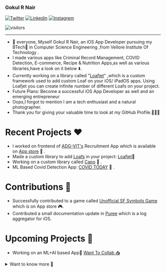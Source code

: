 ### Gokul R Nair

[![Twitter](https://img.shields.io/badge/twitter-%231DA1F2.svg?&style=for-the-badge&logo=twitter&logoColor=white)](https://twitter.com/GokulNair2303)
[![Linkedin](https://img.shields.io/badge/linkedin-%230077B5.svg?&style=for-the-badge&logo=linkedin&logoColor=white)](https://www.linkedin.com/in/gokul-r-nair/)
[![Instagrem](https://img.shields.io/badge/instagram-%23E4405F.svg?&style=for-the-badge&logo=instagram&logoColor=white)](https://www.instagram.com/_gokul_r_nair_/)

![visitors](https://visitor-badge.laobi.icu/badge?page_id=gokulnair2001)

____________________________________________________________________
 
- 👋 everyone, Myself Gokul R Nair, an iOS App Developer pursuing my BTech📜 in Computer Science Engineering ,from Vellore Institute Of Technology .
- I made various apps like Criminal Record Management, COVID Detection, E-commerce, Recipe & Nutrition Apps,as well as various libraries,have a look on it below ⬇️. 
- Currently working on a library called "[Loafjet](https://github.com/gokulnair2001/Loafjet)" ,which is a custom framework used to add custom Loaf on your iOS/ iPadOS apps. Using Loafjet you can create infinite number of different Loafs on your project.
- Future Plans: Become a successful iOS App Developer as well and an emerging entrepreneur
- Oops,I forgot to mention I am a tech enthusiast and a natural photographer.   
- Thank you for giving your valuable time to look at my GitHub Profile.👨🏻‍💻 

# Recent Projects ❤️

- I worked on frontend of [ADG-VIT's](https://github.com/ADG-VIT/ADG-Externals-App-iOS) Recruitment App which is available on [App store](https://apps.apple.com/in/app/adg-vit/id1545733138) 🎯 .
- Made a custom library to add [Loafs](https://androidexample365.com/content/images/2020/04/sample_dark_toast.png) in your project: [Loafjet](https://github.com/gokulnair2001/Loafjet)🚀
- Working on a custom library called [Capo](https://github.com/gokulnair2001/Capo) 🔘 .
- ML Based Covid Detection App: [COVID TODAY](https://github.com/gokulnair2001/COVID-TODAY) 🦠 .

# Contributions 🤝
- Successfully contributed to a game called [Unofficial SF Symbols Game](https://github.com/rudrankriyam/Unofficial-SF-Symbols-Game) which is on App store 🎮.
- Contributed a small documentation update in [Puree](https://github.com/cookpad/Puree-Swift) which is a log aggregator for iOS.

# Upcoming Projects 🤫

- Working on an ML+AI based App📱 [ Want To Collab 📥](https://twitter.com/GokulNair2303)

<details>
<summary>
 Want to know more 👀
</summary>
<br>
 
# 🚀 Skills 

[![Swit](https://img.shields.io/badge/swift-%23FA7343.svg?&style=for-the-badge&logo=swift&logoColor=white)](https://github.com/gokulnair2001/)
<img src="https://img.shields.io/badge/javascript%20-%23323330.svg?&style=for-the-badge&logo=javascript&logoColor=%23F7DF1E"/>
[![JAVA](https://img.shields.io/badge/java-%23ED8B00.svg?&style=for-the-badge&logo=java&logoColor=white)](https://github.com/gokulnair2001/)
[![Ruby](https://img.shields.io/badge/ruby-%23CC342D.svg?&style=for-the-badge&logo=ruby&logoColor=white)](https://github.com/gokulnair2001/)
[![MYSQL](https://img.shields.io/badge/mysql-%2300f.svg?&style=for-the-badge&logo=mysql&logoColor=white)](https://github.com/gokulnair2001/)
[![c++](https://img.shields.io/badge/c++%20-%2300599C.svg?&style=for-the-badge&logo=c%2B%2B&logoColor=white)](https://github.com/gokulnair2001/)
[![SqlLite](https://img.shields.io/badge/sqlite-%2307405e.svg?&style=for-the-badge&logo=sqlite&logoColor=white)](https://github.com/gokulnair2001/)
[![R](https://img.shields.io/badge/r-%23276DC3.svg?&style=for-the-badge&logo=r&logoColor=white)](https://github.com/gokulnair2001/)
<img src="https://img.shields.io/badge/python%20-%2314354C.svg?&style=for-the-badge&logo=python&logoColor=white"/>


# Stats 📊

![githu stats](https://github-readme-stats.vercel.app/api?username=gokulnair2001&show_icons=true&theme=radical)

# Language 📕

[![Top Langs](https://github-readme-stats.vercel.app/api/top-langs/?username=gokulnair2001&layout=compact)](https://github.com/gokulnair2001/github-readme-stats)

# Device 💻

[![Mac](https://img.shields.io/badge/apple-macbook%20pro%202020-%23999999.svg?&style=for-the-badge&logo=apple&logoColor=white)](https://www.apple.com/in/macbook-pro-16/)
</details>
